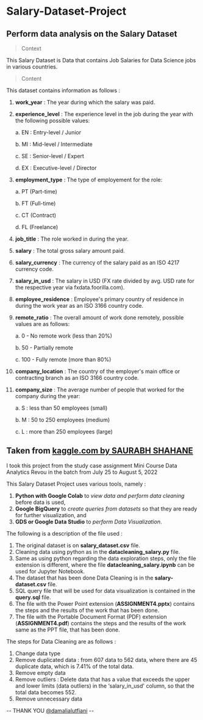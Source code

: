 # Salary-Dataset-Project
Perform data analysis on the Salary Dataset
----------------------------------------------------------------

> Context

This Salary Dataset is Data that contains Job Salaries for Data Science jobs in various countries.

> Content

This dataset contains information as follows :
1. **work_year** : The year during which the salary was paid.
2. **experience_level** : The experience level in the job during the year with the following possible values:
    
     a. EN : Entry-level / Junior 
    
     b. MI : Mid-level / Intermediate
    
     c. SE : Senior-level / Expert
    
     d. EX : Executive-level / Director
3. **employment_type** : The type of employement for the role:

    a. PT (Part-time)

    b. FT (Full-time)

    c. CT (Contract)

    d. FL (Freelance)
4. **job_title** : The role worked in during the year.
5. **salary** : The total gross salary amount paid.
6. **salary_currency** : The currency of the salary paid as an ISO 4217 currency code.
7. **salary_in_usd** : The salary in USD (FX rate divided by avg. USD rate for the respective year via fxdata.foorilla.com).
8. **employee_residence** : Employee's primary country of residence in during the work year as an ISO 3166 country code.
9. **remote_ratio** : The overall amount of work done remotely, possible values are as follows:

    a. 0 - No remote work (less than 20%)

    b. 50 - Partially remote

    c. 100 - Fully remote (more than 80%)
10. **company_location** : The country of the employer's main office or contracting branch as an ISO 3166 country code.
11. **company_size** : The average number of people that worked for the company during the year:

    a. S : less than 50 employees (small)

    b. M : 50 to 250 employees (medium)

    c. L : more than 250 employees (large)

Taken from [kaggle.com by SAURABH SHAHANE](https://www.kaggle.com/datasets/saurabhshahane/data-science-jobs-salaries)
-----------------------------------------------------------------------------------

I took this project from the study case assignment Mini Course Data Analytics Revou in the batch from July 25 to August 5, 2022

This Salary Dataset Project uses various tools, namely :
1. **Python with Google Colab** to *view data and perform data cleaning* before data is used,
2. **Google BigQuery** to *create queries from datasets* so that they are ready for further visualization, and
3. **GDS or Google Data Studio** to *perform Data Visualization*.

The following is a description of the file used :
1. The original dataset is on **salary_dataset.csv** file.
2. Cleaning data using python as in the **datacleaning_salary.py** file.
3. Same as using python regarding the data exploration steps, only the file extension is different, where the file **datacleaning_salary.ipynb** can be used for Jupyter Notebook.
4. The dataset that has been done Data Cleaning is in the **salary-dataset.csv** file.
5. SQL query file that will be used for data visualization is contained in the **query.sql** file.
6. The file with the Power Point extension (**ASSIGNMENT4.pptx**) contains the steps and the results of the work that has been done.
7. The file with the Portable Document Format (PDF) extension (**ASSIGNMENT4.pdf**) contains the steps and the results of the work same as the PPT file, that has been done.

The steps for Data Cleaning are as follows :
1. Change data type 
2. Remove duplicated data : from 607 data to 562 data, where there are 45 duplicate data, which is 7.41% of the total data.
3. Remove empty data 
4. Remove outliers : Delete data that has a value that exceeds the upper and lower limits (data outliers) in the ‘salary_in_usd' column, so that the total data becomes 552.
5. Remove unnecessary data

-- THANK YOU [@damalialutfiani](https://www.linkedin.com/in/damalialutfiani/) --
